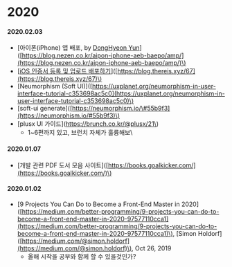# 2020

#### 2020.02.03

* \[아이폰\(iPhone\) 앱 배포, by [DongHyeon Yun](https://blog.nezen.co.kr/author/donghyeon/)\]\([https://blog.nezen.co.kr/aipon-iphone-aeb-baepo/amp/](https://blog.nezen.co.kr/aipon-iphone-aeb-baepo/amp/)\)
* \[[iOS 인증서 등록 및 업로드 배포하기](https://blog.thereis.xyz/67)\]\([https://blog.thereis.xyz/67](https://blog.thereis.xyz/67)\)
* \[Neumorphism \(Soft UI\)\]\([https://uxplanet.org/neumorphism-in-user-interface-tutorial-c353698ac5c0](https://uxplanet.org/neumorphism-in-user-interface-tutorial-c353698ac5c0)\)
* \[soft-ui generate\]\([https://neumorphism.io/\#55b9f3](https://neumorphism.io/#55b9f3)\)
* \[plusx UI 가이드\]\(https://brunch.co.kr/@plusx/21\)
  * 1~6편까지 있고, 브런치 자체가 훌륭해보\

#### 2020.01.07

* \[개발 관련 PDF 도서 모음 사이트\]\([https://books.goalkicker.com/](https://books.goalkicker.com/)\) 

#### 2020.01.02

* \[9 Projects You Can Do to Become a Front-End Master in 2020\]\([https://medium.com/better-programming/9-projects-you-can-do-to-become-a-front-end-master-in-2020-97577110cca1](https://medium.com/better-programming/9-projects-you-can-do-to-become-a-front-end-master-in-2020-97577110cca1)\), \[Simon Holdorf\]\([https://medium.com/@simon.holdorf](https://medium.com/@simon.holdorf)\), Oct 26, 2019
  * 올해 시작을 공부와 함께 할 수 있을것인가?

